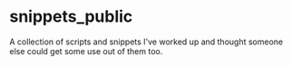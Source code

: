 # snippets_public

A collection of scripts and snippets I've worked up and thought someone else could get some use out of them too.
